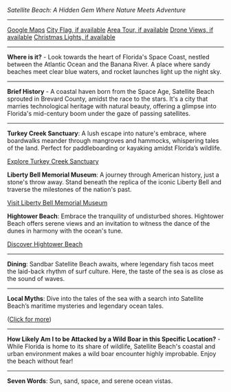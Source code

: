 *Satellite Beach: A Hidden Gem Where Nature Meets Adventure*

---

[Google Maps](https://www.google.com/maps/place/Satellite+Beach,+FL/data=!3m1!1e3)
[City Flag, if available](https://www.google.com/search?tbm=isch&q=Satellite+Beach+FL+Flag+Picture)
[Area Tour, if available](https://www.youtube.com/results?search_query=Satellite+Beach+FL+4k+tour)
[Drone Views, if available](https://www.youtube.com/results?search_query=Satellite+Beach+FL+4k+drone)
[Christmas Lights, if available](https://www.youtube.com/results?search_query=Satellite+Beach+FL+christmas+lights&sp=CAI%253D)

---

**Where is it?** - Look towards the heart of Florida's Space Coast, nestled between the Atlantic Ocean and the Banana River. A place where sandy beaches meet clear blue waters, and rocket launches light up the night sky.

---

**Brief History** - A coastal haven born from the Space Age, Satellite Beach sprouted in Brevard County, amidst the race to the stars. It's a city that marries technological heritage with natural beauty, offering a glimpse into Florida's mid-century boom under the gaze of passing satellites.

---

**Turkey Creek Sanctuary**: A lush escape into nature's embrace, where boardwalks meander through mangroves and hammocks, whispering tales of the land. Perfect for paddleboarding or kayaking amidst Florida’s wildlife.

  [Explore Turkey Creek Sanctuary](https://www.youtube.com/results?search_query=Satellite+Beach+Turkey+Creek+Sanctuary)

**Liberty Bell Memorial Museum**: A journey through American history, just a stone's throw away. Stand beneath the replica of the iconic Liberty Bell and traverse the milestones of the nation's past.

  [Visit Liberty Bell Memorial Museum](https://www.youtube.com/results?search_query=Satellite+Beach+Liberty+Bell+Memorial+Museum)

**Hightower Beach**: Embrace the tranquility of undisturbed shores. Hightower Beach offers serene views and an invitation to witness the dance of the dunes in harmony with the ocean's tune.

  [Discover Hightower Beach](https://www.youtube.com/results?search_query=Satellite+Beach+Hightower+Beach)

---

**Dining**: Sandbar Satellite Beach awaits, where legendary fish tacos meet the laid-back rhythm of surf culture. Here, the taste of the sea is as close as the sound of waves.

---

**Local Myths**: Dive into the tales of the sea with a search into Satellite Beach’s maritime mysteries and legendary ocean tales.

([Click for more](https://www.google.com/search?q=Satellite+Beach+local+myths))

---

**How Likely Am I to be Attacked by a Wild Boar in this Specific Location?** - While Florida is home to its share of wildlife, Satellite Beach's coastal and urban environment makes a wild boar encounter highly improbable. Enjoy the beach without fear!

---

**Seven Words**: Sun, sand, space, and serene ocean vistas.